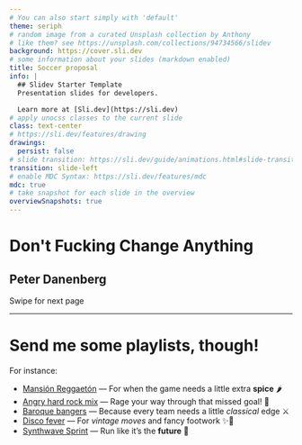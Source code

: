 ```yaml
---
# You can also start simply with 'default'
theme: seriph
# random image from a curated Unsplash collection by Anthony
# like them? see https://unsplash.com/collections/94734566/slidev
background: https://cover.sli.dev
# some information about your slides (markdown enabled)
title: Soccer proposal
info: |
  ## Slidev Starter Template
  Presentation slides for developers.

  Learn more at [Sli.dev](https://sli.dev)
# apply unocss classes to the current slide
class: text-center
# https://sli.dev/features/drawing
drawings:
  persist: false
# slide transition: https://sli.dev/guide/animations.html#slide-transitions
transition: slide-left
# enable MDC Syntax: https://sli.dev/features/mdc
mdc: true
# take snapshot for each slide in the overview
overviewSnapshots: true
---
```


# Don't Fucking Change Anything

## Peter Danenberg

<div class="pt-12">
  <span @click="$slidev.nav.next" class="px-2 py-1 rounded cursor-pointer" hover="bg-white bg-opacity-10">
    Swipe for next page <carbon:arrow-right class="inline"/>
  </span>
</div>

<div class="abs-br m-6 flex gap-2">
  <a href="https://www.linkedin.com/in/peterdanenberg/" target="_blank" alt="LinkedIn" title="Connect on LinkedIn"
    class="text-xl slidev-icon-btn opacity-50 !border-none !hover:text-white">
    <carbon-logo-linkedin />
  </a>
  <a href="https://github.com/klutometis/soccer-proposal" target="_blank" alt="GitHub" title="Open in GitHub"
    class="text-xl slidev-icon-btn opacity-50 !border-none !hover:text-white">
    <carbon-logo-github />
  </a>
</div>

---

# Send me some <span v-mark.circle.red>playlists</span>, though!

<span v-mark.highlight.yellow>For instance:</span>

- <span v-mark="{color: 'lime', brackets: ['left','right'], type: 'bracket'}">[Mansión Reggaetón](https://open.spotify.com/playlist/37i9dQZF1DWZjqjZMudx9T) — For when the game needs a little extra **spice** 🌶️</span>
- <span v-mark.underline.orange>[Angry hard rock mix](https://open.spotify.com/playlist/37i9dQZF1EIfLeXYo5Rqhb) — Rage your way through that missed goal! 🤘</span>
- <span v-mark.box.cyan>[Baroque bangers](https://open.spotify.com/playlist/4A4DwhBNHsOVK8AdtZ3HFr) — Because every team needs a little *classical* edge ⚔️</span>
- <span v-mark.highlight.pink>[Disco fever](https://open.spotify.com/playlist/37i9dQZF1DX2GKumqRIZ7g) — For *vintage moves* and fancy footwork ✨🕺</span>
- <span v-mark.crossed-off.yellow>[Synthwave Sprint](https://open.spotify.com/playlist/7gh5NAVKOqUZ8fPrM5NvXh) — Run like it’s the **future** 🌆</span>
